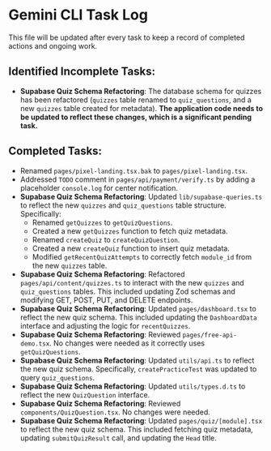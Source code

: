 # Gemini CLI Task Log

This file will be updated after every task to keep a record of completed actions and ongoing work.

## Identified Incomplete Tasks:

- **Supabase Quiz Schema Refactoring**: The database schema for quizzes has been refactored (`quizzes` table renamed to `quiz_questions`, and a new `quizzes` table created for metadata). **The application code needs to be updated to reflect these changes, which is a significant pending task.**

## Completed Tasks:

- Renamed `pages/pixel-landing.tsx.bak` to `pages/pixel-landing.tsx`.
- Addressed `TODO` comment in `pages/api/payment/verify.ts` by adding a placeholder `console.log` for center notification.
- **Supabase Quiz Schema Refactoring**: Updated `lib/supabase-queries.ts` to reflect the new `quizzes` and `quiz_questions` table structure. Specifically:
    - Renamed `getQuizzes` to `getQuizQuestions`.
    - Created a new `getQuizzes` function to fetch quiz metadata.
    - Renamed `createQuiz` to `createQuizQuestion`.
    - Created a new `createQuiz` function to insert quiz metadata.
    - Modified `getRecentQuizAttempts` to correctly fetch `module_id` from the new `quizzes` table.
- **Supabase Quiz Schema Refactoring**: Refactored `pages/api/content/quizzes.ts` to interact with the new `quizzes` and `quiz_questions` tables. This included updating Zod schemas and modifying GET, POST, PUT, and DELETE endpoints.
- **Supabase Quiz Schema Refactoring**: Updated `pages/dashboard.tsx` to reflect the new quiz schema. This included updating the `DashboardData` interface and adjusting the logic for `recentQuizzes`.
- **Supabase Quiz Schema Refactoring**: Reviewed `pages/free-api-demo.tsx`. No changes were needed as it correctly uses `getQuizQuestions`.
- **Supabase Quiz Schema Refactoring**: Updated `utils/api.ts` to reflect the new quiz schema. Specifically, `createPracticeTest` was updated to query `quiz_questions`.
- **Supabase Quiz Schema Refactoring**: Updated `utils/types.d.ts` to reflect the new `QuizQuestion` interface.
- **Supabase Quiz Schema Refactoring**: Reviewed `components/QuizQuestion.tsx`. No changes were needed.
- **Supabase Quiz Schema Refactoring**: Updated `pages/quiz/[module].tsx` to reflect the new quiz schema. This included fetching quiz metadata, updating `submitQuizResult` call, and updating the `Head` title.
